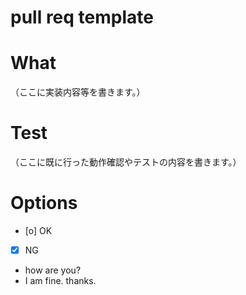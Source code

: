 # pull req template

# What
（ここに実装内容等を書きます。）

# Test
（ここに既に行った動作確認やテストの内容を書きます。）

# Options
- [o] OK
- [x] NG
- how are you?
- I am fine. thanks.

